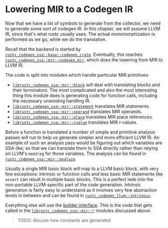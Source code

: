 # Lowering MIR to a Codegen IR

Now that we have a list of symbols to generate from the collector, we need to
generate some sort of codegen IR. In this chapter, we will assume LLVM IR,
since that's what rustc usually uses. The actual monomorphization is performed
as we go, while we do the translation.

Recall that the backend is started by
[`rustc_codegen_ssa::base::codegen_crate`][codegen1]. Eventually, this reaches
[`rustc_codegen_ssa::mir::codegen_mir`][codegen2], which does the lowering from
MIR to LLVM IR.

[codegen1]: https://doc.rust-lang.org/nightly/nightly-rustc/rustc_codegen_ssa/base/fn.codegen_crate.html
[codegen2]: https://doc.rust-lang.org/nightly/nightly-rustc/rustc_codegen_ssa/mir/fn.codegen_mir.html

The code is split into modules which handle particular MIR primitives:

- [`librustc_codegen_ssa::mir::block`][mirblk] will deal with translating
  blocks and their terminators.  The most complicated and also the most
  interesting thing this module does is generating code for function calls,
  including the necessary unwinding handling IR.
- [`librustc_codegen_ssa::mir::statement`][mirst] translates MIR statements.
- [`librustc_codegen_ssa::mir::operand`][mirop] translates MIR operands.
- [`librustc_codegen_ssa::mir::place`][mirpl] translates MIR place references.
- [`librustc_codegen_ssa::mir::rvalue`][mirrv] translates MIR r-values.

[mirblk]: https://doc.rust-lang.org/nightly/nightly-rustc/rustc_codegen_ssa/mir/block/index.html
[mirst]: https://doc.rust-lang.org/nightly/nightly-rustc/rustc_codegen_ssa/mir/statement/index.html
[mirop]: https://doc.rust-lang.org/nightly/nightly-rustc/rustc_codegen_ssa/mir/operand/index.html
[mirpl]: https://doc.rust-lang.org/nightly/nightly-rustc/rustc_codegen_ssa/mir/place/index.html
[mirrv]: https://doc.rust-lang.org/nightly/nightly-rustc/rustc_codegen_ssa/mir/rvalue/index.html

Before a function is translated a number of simple and primitive analysis
passes will run to help us generate simpler and more efficient LLVM IR. An
example of such an analysis pass would be figuring out which variables are
SSA-like, so that we can translate them to SSA directly rather than relying on
LLVM's `mem2reg` for those variables. The analysis can be found in
[`rustc_codegen_ssa::mir::analyze`][mirana].

[mirana]: https://doc.rust-lang.org/nightly/nightly-rustc/rustc_codegen_ssa/mir/analyze/index.html
  
Usually a single MIR basic block will map to a LLVM basic block, with very few
exceptions: intrinsic or function calls and less basic MIR statements like
`assert` can result in multiple basic blocks. This is a perfect lede into the
non-portable LLVM-specific part of the code generation. Intrinsic generation is
fairly easy to understand as it involves very few abstraction levels in between
and can be found in [`rustc_codegen_llvm::intrinsic`][llvmint].

[llvmint]: https://doc.rust-lang.org/nightly/nightly-rustc/rustc_codegen_llvm/intrinsic/index.html

Everything else will use the [builder interface][builder]. This is the code that gets
called in the [`librustc_codegen_ssa::mir::*`][ssamir] modules discussed above.

[builder]: https://doc.rust-lang.org/nightly/nightly-rustc/rustc_codegen_llvm/builder/index.html
[ssamir]: https://doc.rust-lang.org/nightly/nightly-rustc/rustc_codegen_ssa/mir/index.html

> TODO: discuss how constants are generated
